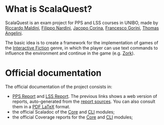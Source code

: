 # What is ScalaQuest?

ScalaQuest is an exam project for PPS and LSS courses in UNIBO, made by [Riccardo Maldini](https://www.riccardomaldini.it), [Filippo Nardini](https://github.com/lippo97), [Jacopo Corina](https://github.com/corinz97), [Francesco Gorini](https://github.com/francescogorini), [Thomas Angelini](https://github.com/ThomasAngeliniUnibo).

The basic idea is to create a framework for the implementation of games of the [Interactive Fiction](https://en.wikipedia.org/wiki/Interactive_fiction) genre, in which the player can use text commands to influence the environment and continue in the game (e.g. [Zork](https://en.wikipedia.org/wiki/Zork)).

# Official documentation

The official documentation of the project consists in:
- [PPS Report](https://scalaquest.github.io/reports/reports/pps.html) and [LSS Report](https://scalaquest.github.io/reports/reports/lss.html). The previous links shows a web version of reports, auto-generated from the [report sources](https://github.com/scalaquest/reports). You can also consult them in a [PDF LaTeX](https://github.com/scalaquest/reports/releases/latest) format.
- the official Scaladoc of the [Core](./scaladoc/core/index.html) and [CLI](./scaladoc/core/index.html) modules;
- the official Coverage reports for the [Core](./coverage/core/index.html) and [CLI](./coverage/core/index.html) modules;
